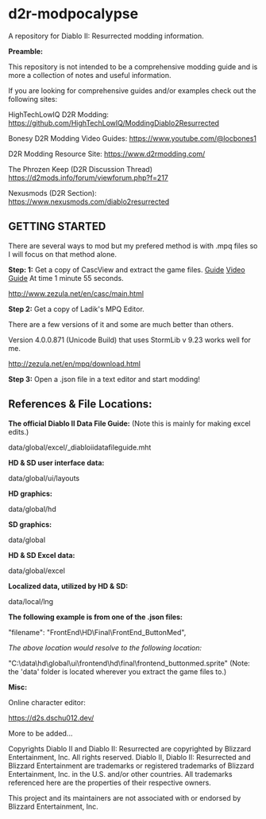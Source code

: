 # d2r-modpocalypse

A repository for Diablo II: Resurrected modding information.

**Preamble:**

This repository is not intended to be a comprehensive modding guide and is more a collection of notes and useful information.

If you are looking for comprehensive guides and/or examples check out the following sites:

HighTechLowIQ D2R Modding:
https://github.com/HighTechLowIQ/ModdingDiablo2Resurrected

Bonesy D2R Modding Video Guides:
https://www.youtube.com/@locbones1

D2R Modding Resource Site:
https://www.d2rmodding.com/

The Phrozen Keep (D2R Discussion Thread)
https://d2mods.info/forum/viewforum.php?f=217

Nexusmods (D2R Section):
https://www.nexusmods.com/diablo2resurrected

## **GETTING STARTED**

There are several ways to mod but my prefered method is with .mpq files so I will focus on that method alone.

**Step: 1:** Get a copy of CascView and extract the game files. [Guide](https://www.reddit.com/r/Diablo/comments/pv8pot/d2r_modding_guide/) [Video Guide](https://www.youtube.com/watch?v=lZTTq7MXZ5w) At time 1 minute 55 seconds.

http://www.zezula.net/en/casc/main.html

**Step 2:** Get a copy of Ladik's MPQ Editor.

There are a few versions of it and some are much better than others.

Version 4.0.0.871 (Unicode Build) that uses StormLib v 9.23 works well for me.

http://zezula.net/en/mpq/download.html

**Step 3:** Open a .json file in a text editor and start modding!

## **References & File Locations:**

**The official Diablo II Data File Guide:** (Note this is mainly for making excel edits.)

data/global/excel/_diabloiidatafileguide.mht

**HD & SD user interface data:**

data/global/ui/layouts

**HD graphics:**

data/global/hd

**SD graphics:**

data/global

**HD & SD Excel data:**

data/global/excel

**Localized data, utilized by HD & SD:**

data/local/lng

**The following example is from one of the .json files:**

"filename": "FrontEnd\\HD\\Final\\FrontEnd_ButtonMed",

*The above location would resolve to the following location:*

"C:\data\hd\global\ui\frontend\hd\final\frontend_buttonmed.sprite" (Note: the 'data' folder is located wherever you extract the game files to.)

**Misc:**

Online character editor:

https://d2s.dschu012.dev/


More to be added...

Copyrights
Diablo II and Diablo II: Resurrected are copyrighted by Blizzard Entertainment, Inc. All rights reserved. Diablo II, Diablo II: Resurrected and Blizzard Entertainment are trademarks or registered trademarks of Blizzard Entertainment, Inc. in the U.S. and/or other countries.
All trademarks referenced here are the properties of their respective owners.

This project and its maintainers are not associated with or endorsed by Blizzard Entertainment, Inc.

